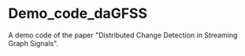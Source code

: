# Demo_code_daGFSS
A demo code of the paper "Distributed Change Detection in Streaming Graph Signals".
